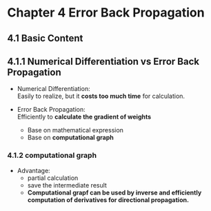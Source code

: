 

<!--
 * @Author       : Jingsheng Lyu
 * @Date         : 2020-07-04 08:41:54
 * @LastEditors  : Jingsheng Lyu
 * @LastEditTime : 2020-07-04 09:34:23
 * @FilePath     : /Deep_Learning/Chapter4/CH4_1/README.md
 * @Github       : https://github.com/jingshenglyu
 * @Web          : https://jingshenglyu.github.io/
 * @E-Mail       : jingshenglyu@gmail.com
--> 
# Chapter 4 Error Back Propagation

## 4.1 Basic Content

## 4.1.1 Numerical Differentiation vs Error Back Propagation
* Numerical Differentiation:    
    Easily to realize, but it **costs too much time** for calculation.
* Error Back Propagation:   
    Efficiently to **calculate the gradient of weights**

    * Base on mathematical expression
    * Base on **computational graph**

 ### 4.1.2 computational graph
* Advantage:  
    * partial calculation
    * save the intermediate result
    * **Computational grapf can be used by inverse and efficiently computation of derivatives for directional propagation.**

